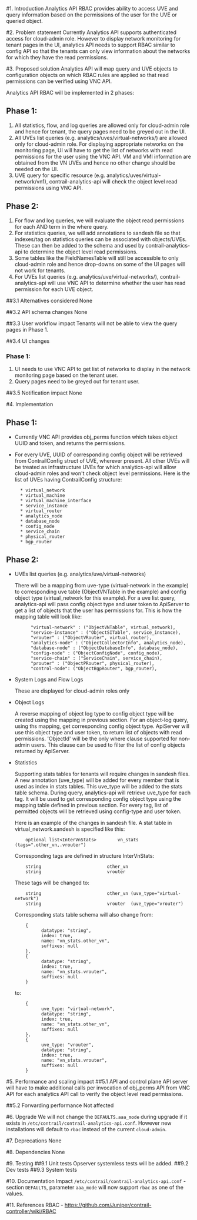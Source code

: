 #1. Introduction
Analytics API RBAC provides ability to access UVE and query information based
on the permissions of the user for the UVE or queried object.

#2. Problem statement
Currently Analytics API supports authenticated access for cloud-admin role.
However to display network monitoring for tenant pages in the UI, analytics
API needs to support RBAC similar to config API so that the tenants can only
view information about the networks for which they have the read permissions.

#3. Proposed solution
Analytics API will map query and UVE objects to configuration objects on
which RBAC rules are applied so that read permissions can be verified using
VNC API.

Analytics API RBAC will be implemented in 2 phases:

## Phase 1:
1. All statistics, flow, and log queries are allowed only for cloud-admin
   role and hence for tenant, the query pages need to be greyed out in the
   UI.
2. All UVEs list queries (e.g. analytics/uves/virtual-networks/) are allowed
   only for cloud-admin role. For displaying appropriate networks on the
   monitoring page, UI will have to get the list of networks with read
   permissions for the user using the VNC API. VM and VMI information are
   obtained from the VN UVEs and hence no other change should be needed
   on the UI.
3. UVE query for specific resource (e.g. analytics/uves/virtual-network/vn1),
   contrail-analytics-api will check the object level read permissions using
   VNC API.

## Phase 2:
1. For flow and log queries, we will evaluate the object read permissions for
   each AND term in the where query.
2. For statistics queries, we will add annotations to sandesh file so that
   indexes/tag on statistics queries can be associated with objects/UVEs.
   These can then be added to the schema and used by contrail-analytics-api
   to determine the object level read permissions.
3. Some tables like the FieldNamesTable will still be accessible to only
   cloud-admin role and hence drop-downs on some of the UI pages will not
   work for tenants.
4. For UVEs list queries (e.g. analytics/uve/virtual-networks/),
   contrail-analytics-api will use VNC API to determine whether the user
   has read permission for each UVE object.

##3.1 Alternatives considered
None

##3.2 API schema changes
None

##3.3 User workflow impact
Tenants will not be able to view the query pages in Phase 1.

##3.4 UI changes
### Phase 1:
1. UI needs to use VNC API to get list of networks to display in the
   network monitoring page based on the tenant user.
2. Query pages need to be greyed out for tenant user.

##3.5 Notification impact
None

#4. Implementation
## Phase 1:
* Currently VNC API provides obj_perms function which takes object
  UUID and token, and returns the permissions.
* For every UVE, UUID of corresponding config object will be retrieved from
  ContrailConfig struct of UVE, wherever present. All other UVEs will be
  treated as infrastructure UVEs for which analytics-api will allow
  cloud-admin roles and won't check object level permissions. Here is the list
  of UVEs having ContrailConfig structure:

        * virtual_network
        * virtual_machine
        * virtual_machine_interface
        * service_instance
        * virtual_router
        * analytics_node
        * database_node
        * config_node
        * service_chain
        * physical_router
        * bgp_router

## Phase 2:
* UVEs list queries (e.g. analytics/uve/virtual-networks)

  There will be a mapping from uve-type (virtual-network in the example) to
  corresponding uve table (ObjectVNTable in the example) and config object
  type (virtual_network for this example). For a uve list query, analytics-api
  will pass config object type and user token to ApiServer to get a list of
  objects that the user has permissions for. This is how the mapping table
  will look like:

            "virtual-network" : ("ObjectVNTable", virtual_network),
            "service-instance" : ("ObjectSITable", service_instance),
            "vrouter" : ("ObjectVRouter", virtual_router),
            "analytics-node" : ("ObjectCollectorInfo", analytics_node),
            "database-node" : ("ObjectDatabaseInfo", database_node),
            "config-node" : ("ObjectConfigNode", config_node),
            "service-chain" : ("ServiceChain", service_chain),
            "prouter" : ("ObjectPRouter", physical_router),
            "control-node": ("ObjectBgpRouter", bgp_router),
* System Logs and Flow Logs

  These are displayed for cloud-admin roles only
* Object Logs

  A reverse mapping of object log type to config object type will be created
  using the mapping in previous section. For an object-log query, using ths
  mapping, get corresponding config object type. ApiServer will use this
  object type and user token, to return list of objects with read permissions.
  'ObjectId' will be the only where clause supported for non-admin users. This
  clause can be used to filter the list of config objects returned by
  ApiServer.
* Statistics

  Supporting stats tables for tenants will require changes in sandesh files.
  A new annotation (uve\_type) will be added for every member that is used as
  index in stats tables. This uve\_type will be added to the stats table schema.
  During query, analytics-api will retrieve uve_type for each tag. It will be
  used to get corresponding config object type using the mapping table defined
  in previous section. For every tag, list of permitted objects will be
  retrieved using config-type and user token.

  Here is an example of the changes in sandesh file. A stat table in
  virtual_network.sandesh is specified like this:

          optional list<InterVnStats>        vn_stats (tags=".other_vn,.vrouter")

  Corresponding tags are defined in structure InterVnStats:

          string                         other_vn
          string                         vrouter

  These tags will be changed to:

          string                         other_vn (uve_type="virtual-network")
          string                         vrouter  (uve_type="vrouter")

  Corresponding stats table schema will also change from:

          {
                datatype: "string",
                index: true,
                name: "vn_stats.other_vn",
                suffixes: null
          },
          {
                datatype: "string",
                index: true,
                name: "vn_stats.vrouter",
                suffixes: null
          }

  to:

          {
                uve_type: "virtual-network",
                datatype: "string",
                index: true,
                name: "vn_stats.other_vn",
                suffixes: null
          },
          {
                uve_type: "vrouter",
                datatype: "string",
                index: true,
                name: "vn_stats.vrouter",
                suffixes: null
          }

#5. Performance and scaling impact
##5.1 API and control plane
API server will have to make additional calls per invocation of obj_perms
API from VNC API for each analytics API call to verify the object level read
permissions.

##5.2 Forwarding performance
Not affected

#6. Upgrade
We will not change the ```DEFAULTS.aaa_mode``` during upgrade if it exists in
```/etc/contrail/contrail-analytics-api.conf```. However new installations
will default to ```rbac``` instead of the current ```cloud-admin```.

#7. Deprecations
None

#8. Dependencies
None

#9. Testing
##9.1 Unit tests
Opserver systemless tests will be added.
##9.2 Dev tests
##9.3 System tests

#10. Documentation Impact
```/etc/contrail/contrail-analytics-api.conf``` - section ```DEFAULTS```,
parameter ```aaa_mode``` will now support ```rbac``` as one of the values.

#11. References
RBAC - https://github.com/Juniper/contrail-controller/wiki/RBAC

